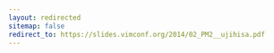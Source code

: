 ```yaml
---
layout: redirected
sitemap: false
redirect_to: https://slides.vimconf.org/2014/02_PM2__ujihisa.pdf
---
```

